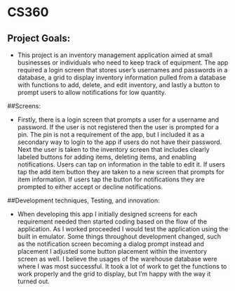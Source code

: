 # CS360
## Project Goals:

- This project is an inventory management application aimed at small businesses or individuals who need to keep track of equipment. The app required a login screen that stores user’s usernames and passwords in a database, a grid to display inventory information pulled from a database with functions to add, delete, and edit inventory, and lastly a button to prompt users to allow notifications for low quantity. 

##Screens:

- Firstly, there is a login screen that prompts a user for a username and password. If the user is not registered then the user is prompted for a pin. The pin is not a requirement of the app, but I included it as a secondary way to login to the app if users do not have their password. Next the user is taken to the inventory screen that includes clearly labeled buttons for adding items, deleting items, and enabling notifications. Users can tap on information in the table to edit it. If users tap the add item button they are taken to a new screen that prompts for item information. If users tap the button for notifications they are prompted to either accept or decline notifications. 

##Development techniques, Testing, and innovation:

- When developing this app I initially designed screens for each requirement needed then started coding based on the flow of the application. As I worked proceeded I would test the application using the built in emulator. Some things throughout development changed, such as the notification screen becoming a dialog prompt instead and placement I adjusted some button placement within the inventory screen as well. I believe the usages of the warehouse database were where I was most successful. It took a lot of work to get the functions to work properly and the grid to display, but I’m happy with the way it turned out. 
